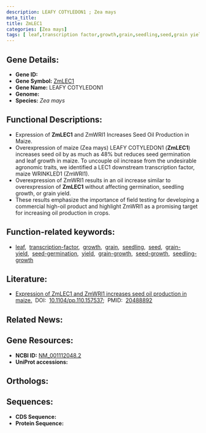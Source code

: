 ```yaml
---
description: LEAFY COTYLEDON1 ; Zea mays
meta_title:
title: ZmLEC1
categories: [Zea mays]
tags: [ leaf,transcription factor,growth,grain,seedling,seed,grain yield,seed germination,yield,grain growth,seed growth,seedling growth ]
---
```


## Gene Details:
- **Gene ID:** []()
- **Gene Symbol:** <u>ZmLEC1</u>
- **Gene Name:** LEAFY COTYLEDON1
- **Genome:** []()
- **Species:** *Zea mays*

## Functional Descriptions:
   - Expression of **ZmLEC1** and ZmWRI1 Increases Seed Oil Production in Maize.
   - Overexpression of maize (Zea mays) LEAFY COTYLEDON1 (**ZmLEC1**) increases seed oil by as much as 48% but reduces seed germination and leaf growth in maize. To uncouple oil increase from the undesirable agronomic traits, we identified a LEC1 downstream transcription factor, maize WRINKLED1 (ZmWRI1).
   - Overexpression of ZmWRI1 results in an oil increase similar to overexpression of **ZmLEC1** without affecting germination, seedling growth, or grain yield.
   - These results emphasize the importance of field testing for developing a commercial high-oil product and highlight ZmWRI1 as a promising target for increasing oil production in crops.

## Function-related keywords:
   - [leaf](/tags/leaf/),&nbsp;&nbsp;[transcription-factor](/tags/transcription-factor/),&nbsp;&nbsp;[growth](/tags/growth/),&nbsp;&nbsp;[grain](/tags/grain/),&nbsp;&nbsp;[seedling](/tags/seedling/),&nbsp;&nbsp;[seed](/tags/seed/),&nbsp;&nbsp;[grain-yield](/tags/grain-yield/),&nbsp;&nbsp;[seed-germination](/tags/seed-germination/),&nbsp;&nbsp;[yield](/tags/yield/),&nbsp;&nbsp;[grain-growth](/tags/grain-growth/),&nbsp;&nbsp;[seed-growth](/tags/seed-growth/),&nbsp;&nbsp;[seedling-growth](/tags/seedling-growth/)

## Literature:
   - [Expression of ZmLEC1 and ZmWRI1 increases seed oil production in maize.](https://doi.org/10.1104/pp.110.157537)&nbsp;&nbsp;DOI:&nbsp;&nbsp;[10.1104/pp.110.157537](https://doi.org/10.1104/pp.110.157537);&nbsp;&nbsp;PMID:&nbsp;&nbsp;[20488892](https://pubmed.ncbi.nlm.nih.gov/20488892/)

## Related News:

## Gene Resources:
- **NCBI ID:**  [NM_001112048.2](https://www.ncbi.nlm.nih.gov/gene/?term=NM_001112048.2)
- **UniProt accessions:**  [](https://www.uniprot.org/uniprotkb//entry)

## Orthologs:

## Sequences:
- **CDS Sequence:**
- **Protein Sequence:**
